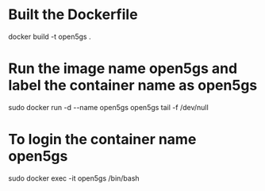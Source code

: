 # Built the Dockerfile
docker build -t open5gs .

# Run the image name open5gs and label the container name as open5gs
sudo docker run -d --name open5gs open5gs tail -f /dev/null

# To login the container name open5gs
sudo docker exec -it open5gs /bin/bash
